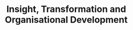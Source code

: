 ---
schema: default
title: 'Insight, Transformation and Organisational Development'
description: 'Insight, Performance and Business partner teams'
logo: 'https://publiccode.eu/img/logo.svg'
---